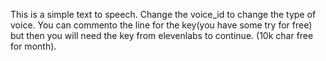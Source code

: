 This is a simple text to speech. Change the voice_id to change the type of voice. You can commento the line for the key(you have some try for free) but then you will need the key from elevenlabs to continue. (10k char free for month).
